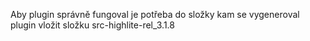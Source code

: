 Aby plugin správně fungoval je potřeba do složky kam se vygeneroval plugin vložit složku src-highlite-rel_3.1.8
